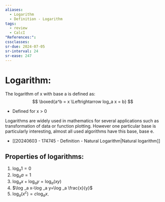 ```yaml
---
aliases:
  - Logarithm
  - Definition - Logarithm
tags:
  - review
  - CalcI
"References:": 
cssclasses:
sr-due: 2024-07-05
sr-interval: 24
sr-ease: 247
---
```

# Logarithm: 

The logarithm of x with base a is defined as:
$$
\boxed{a^b = x \Leftrightarrow log_a x = b}
$$
+ Defined for x > 0

Logarithms are widely used in mathematics for several applications such as transformation of data or function plotting. 
However one particular base is particularly interesting, almost all used algorithms have this base, base e. 
+ [[20240603 - 174745 - Definition - Natural Logarithm|Natural logarithm]]

## Properties of logarithms:

1. $\log_a 1 = 0$
2. $\log_a a = 1$
3. $\log _a x+\log _a y=\log _a(x y)$
4. $\log _a x-\log _a y=\log _a \frac{x}{y}$
5. $\log _a\left(x^c\right)=c \log _a x$.
